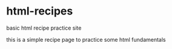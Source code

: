 # html-recipes

basic html recipe practice site

this is a simple recipe page to practice some html fundamentals
